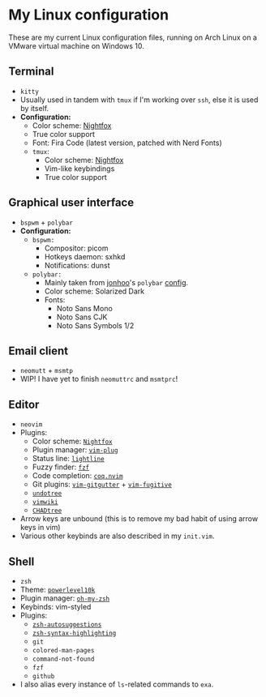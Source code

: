 <!-- vim:ft=markdown 
-->

# My Linux configuration

These are my current Linux configuration files, running on Arch Linux on a VMware virtual machine on Windows 10.

## Terminal

- `kitty`
- Usually used in tandem with `tmux` if I'm working over `ssh`, else it is used
by itself.
- **Configuration:**
  - Color scheme: [Nightfox](https://github.com/EdenEast/nightfox.nvim) 
  - True color support
  - Font: Fira Code (latest version, patched with Nerd Fonts)
  - `tmux`:
    - Color scheme: [Nightfox](https://github.com/EdenEast/nightfox.nvim)
    - Vim-like keybindings
    - True color support

## Graphical user interface

- `bspwm` + `polybar`
- **Configuration:**
  - `bspwm:`
    - Compositor: picom
    - Hotkeys daemon: sxhkd
    - Notifications: dunst
  - `polybar:`
    - Mainly taken from [jonhoo](https://github.com/jonhoo/)'s `polybar`
    [config](https://github.com/jonhoo/configs/).
    - Color scheme: Solarized Dark
    - Fonts:
      - Noto Sans Mono
      - Noto Sans CJK
      - Noto Sans Symbols 1/2

## Email client

- `neomutt` + `msmtp`
- WIP! I have yet to finish `neomuttrc` and `msmtprc`!

## Editor

- `neovim`
- Plugins:
  - Color scheme: [`Nightfox`](https://github.com/EdenEast/nightfox.nvim)
  - Plugin manager: [`vim-plug`](https://github.com/junegunn/vim-plug)
  - Status line: [`lightline`](https://github.com/itchyny/lightline.vim)
  - Fuzzy finder: [`fzf`](https://github.com/junegunn/fzf)
  - Code completion: [`coq.nvim`](https://github.com/ms-jpq/coq.nvim)
  - Git plugins: [`vim-gitgutter`](https://github.com/airblade/vim-gitgutter) +
  [`vim-fugitive`](https://github.com/tpope/vim-fugitive)
  - [`undotree`](https://github.com/mbbill/undotree)
  - [`vimwiki`](https://github.com/vimwiki/vimwiki)
  - [`CHADtree`](https://github.com/ms-jpq/chadtree)
- Arrow keys are unbound (this is to remove my bad habit of using arrow keys in
vim)
- Various other keybinds are also described in my `init.vim`.

## Shell

- `zsh`
- Theme: [`powerlevel10k`](https://github.com/romkatv/powerlevel10k)
- Plugin manager: [`oh-my-zsh`](https://github.com/ohmyzsh/ohmyzsh)
- Keybinds: vim-styled
- Plugins:
  - [`zsh-autosuggestions`](https://github.com/zsh-users/zsh-autosuggestions)
  - [`zsh-syntax-highlighting`](https://github.com/zsh-users/zsh-syntax-highlighting)
  - `git`
  - `colored-man-pages`
  - `command-not-found`
  - `fzf`
  - `github`
- I also alias every instance of `ls`-related commands to `exa`.

